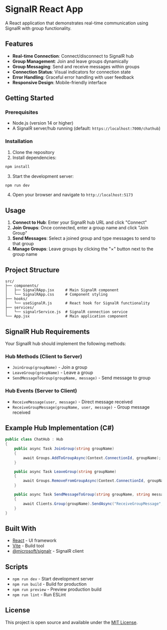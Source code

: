 # SignalR React App

A React application that demonstrates real-time communication using SignalR with group functionality.

## Features

- **Real-time Connection**: Connect/disconnect to SignalR hub
- **Group Management**: Join and leave groups dynamically
- **Group Messaging**: Send and receive messages within groups
- **Connection Status**: Visual indicators for connection state
- **Error Handling**: Graceful error handling with user feedback
- **Responsive Design**: Mobile-friendly interface

## Getting Started

### Prerequisites

- Node.js (version 14 or higher)
- A SignalR server/hub running (default: `https://localhost:7000/chathub`)

### Installation

1. Clone the repository
2. Install dependencies:
```bash
npm install
```

3. Start the development server:
```bash
npm run dev
```

4. Open your browser and navigate to `http://localhost:5173`

## Usage

1. **Connect to Hub**: Enter your SignalR hub URL and click "Connect"
2. **Join Groups**: Once connected, enter a group name and click "Join Group"
3. **Send Messages**: Select a joined group and type messages to send to that group
4. **Manage Groups**: Leave groups by clicking the "×" button next to the group name

## Project Structure

```
src/
├── components/
│   ├── SignalRApp.jsx     # Main SignalR component
│   └── SignalRApp.css     # Component styling
├── hooks/
│   └── useSignalR.js      # React hook for SignalR functionality
├── services/
│   └── signalrService.js  # SignalR connection service
└── App.jsx                # Main application component
```

## SignalR Hub Requirements

Your SignalR hub should implement the following methods:

### Hub Methods (Client to Server)
- `JoinGroup(groupName)` - Join a group
- `LeaveGroup(groupName)` - Leave a group
- `SendMessageToGroup(groupName, message)` - Send message to group

### Hub Events (Server to Client)
- `ReceiveMessage(user, message)` - Direct message received
- `ReceiveGroupMessage(groupName, user, message)` - Group message received

## Example Hub Implementation (C#)

```csharp
public class ChatHub : Hub
{
    public async Task JoinGroup(string groupName)
    {
        await Groups.AddToGroupAsync(Context.ConnectionId, groupName);
    }

    public async Task LeaveGroup(string groupName)
    {
        await Groups.RemoveFromGroupAsync(Context.ConnectionId, groupName);
    }

    public async Task SendMessageToGroup(string groupName, string message)
    {
        await Clients.Group(groupName).SendAsync("ReceiveGroupMessage", groupName, Context.User?.Identity?.Name ?? "Anonymous", message);
    }
}
```

## Built With

- [React](https://reactjs.org/) - UI framework
- [Vite](https://vitejs.dev/) - Build tool
- [@microsoft/signalr](https://www.npmjs.com/package/@microsoft/signalr) - SignalR client

## Scripts

- `npm run dev` - Start development server
- `npm run build` - Build for production
- `npm run preview` - Preview production build
- `npm run lint` - Run ESLint

## License

This project is open source and available under the [MIT License](LICENSE).
